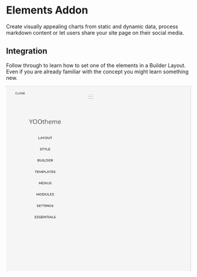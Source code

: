 # Elements Addon

Create visually appealing charts from static and dynamic data, process markdown content or let users share your site page on their social media.

## Integration

Follow through to learn how to set one of the elements in a Builder Layout. Even if you are already familiar with the concept you might learn something new.

<!--@include: ../_partials/enable-addon.md-->

![Add Element](./assets/add-element.gif)

